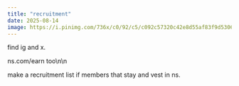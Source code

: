 ```yaml
---
title: "recruitment"
date: 2025-08-14
image: https://i.pinimg.com/736x/c0/92/c5/c092c57320c42e8d55af83f9d5306314.jpg
---
```


find ig and x.

ns.com/earn too\n\n

make a recruitment list if members that stay and vest in ns.
